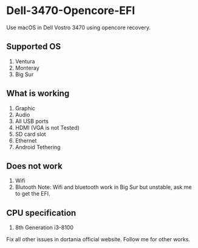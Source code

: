 # Dell-3470-Opencore-EFI
Use macOS in Dell Vostro 3470 using opencore recovery. 

## Supported OS
1. Ventura
2. Monteray
3. Big Sur

## What is working
1. Graphic 
2. Audio
3. All USB ports
4. HDMI (VGA is not Tested)
5. SD card slot
6. Ethernet
7. Android Tethering

## Does not work
1. Wifi 
2. Blutooth
Note: Wifi and bluetooth work in Big Sur but unstable, ask me to get the EFI.

## CPU specification
1. 8th Generation i3-8100

Fix all other issues in dortania official website. Follow me for other works.
   
